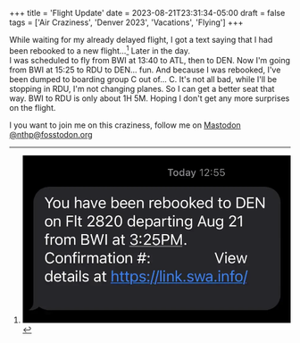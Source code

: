 +++
title = 'Flight Update'
date = 2023-08-21T23:31:34-05:00
draft = false
tags = ['Air Craziness', 'Denver 2023', 'Vacations', 'Flying']
+++

While waiting for my already delayed flight, I got a text saying that I had been rebooked to a new flight...[^1] Later in the day. <br>
I was scheduled to fly from BWI at 13:40 to ATL, then to DEN. Now I'm going from BWI at 15:25 to RDU to DEN... fun. And because I was rebooked, I've been dumped to boarding group C out of... C. It's not all bad, while I'll be stopping in RDU, I'm not changing planes. So I can get a better seat that way. BWI to RDU is only about 1H 5M. Hoping I don't get any more surprises on the flight.

I you want to join me on this craziness, follow me on [Mastodon @nthp@fosstodon.org](https://fosstodon.org/@nthp)

[^1]: ![](fig1.webP)